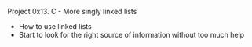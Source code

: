 Project 0x13. C - More singly linked lists

- How to use linked lists
- Start to look for the right source of information without too much help
